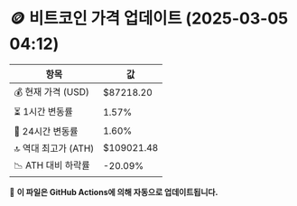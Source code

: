# 🪙 비트코인 가격 업데이트 (2025-03-05 04:12)

| 항목                | 값 |
|--------------------|----------------|
| 💰 현재 가격 (USD) | $87218.20 |
| ⏳ 1시간 변동률    | 1.57% |
| 📆 24시간 변동률   | 1.60% |
| 🔝 역대 최고가 (ATH) | $109021.48 |
| 📉 ATH 대비 하락률 | -20.09% |

🔄 **이 파일은 GitHub Actions에 의해 자동으로 업데이트됩니다.**
